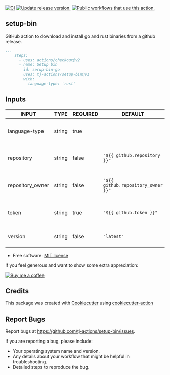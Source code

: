 [![CI](https://github.com/tj-actions/setup-bin/workflows/CI/badge.svg)](https://github.com/tj-actions/setup-bin/actions?query=workflow%3ACI)
[![Update release version.](https://github.com/tj-actions/setup-bin/workflows/Update%20release%20version./badge.svg)](https://github.com/tj-actions/setup-bin/actions?query=workflow%3A%22Update+release+version.%22)
[![Public workflows that use this action.](https://img.shields.io/endpoint?url=https%3A%2F%2Fused-by.vercel.app%2Fapi%2Fgithub-actions%2Fused-by%3Faction%3Dtj-actions%2Fsetup-bin%26badge%3Dtrue)](https://github.com/search?o=desc\&q=tj-actions+setup-bin+path%3A.github%2Fworkflows+language%3AYAML\&s=\&type=Code)

## setup-bin

GitHub action to download and install go and rust binaries from a github release.

```yaml
...
    steps:
      - uses: actions/checkout@v2
      - name: Setup bin
        id: serup-bin-go
        uses: tj-actions/setup-bin@v1
        with:
          language-type: 'rust'
```

## Inputs

<!-- AUTO-DOC-INPUT:START - Do not remove or modify this section -->

|      INPUT       |  TYPE  | REQUIRED |              DEFAULT               |                      DESCRIPTION                       |
|------------------|--------|----------|------------------------------------|--------------------------------------------------------|
|  language-type   | string |   true   |                                    | Language type of package to<br>install: `rust` or `go` |
|    repository    | string |  false   |    `"${{ github.repository }}"`    |       Repository where the binary is<br>located        |
| repository\_owner | string |  false   | `"${{ github.repository_owner }}"` |    Repository owner where the binary<br>is located     |
|      token       | string |   true   |      `"${{ github.token }}"`       |          GITHUB\_TOKEN or a Repo scoped<br>PAT          |
|     version      | string |  false   |             `"latest"`             |          Version of the binary to<br>install           |

<!-- AUTO-DOC-INPUT:END -->

*   Free software: [MIT license](LICENSE)

If you feel generous and want to show some extra appreciation:

[![Buy me a coffee][buymeacoffee-shield]][buymeacoffee]

[buymeacoffee]: https://www.buymeacoffee.com/jackton1

[buymeacoffee-shield]: https://www.buymeacoffee.com/assets/img/custom_images/orange_img.png

## Credits

This package was created with [Cookiecutter](https://github.com/cookiecutter/cookiecutter) using [cookiecutter-action](https://github.com/tj-actions/cookiecutter-action)

## Report Bugs

Report bugs at https://github.com/tj-actions/setup-bin/issues.

If you are reporting a bug, please include:

*   Your operating system name and version.
*   Any details about your workflow that might be helpful in troubleshooting.
*   Detailed steps to reproduce the bug.
